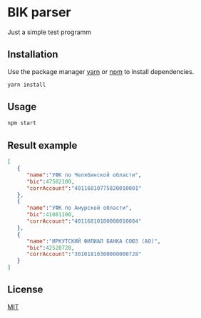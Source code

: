# BIK parser

Just a simple test programm

## Installation

Use the package manager [yarn](https://yarnpkg.com/) or [npm](https://www.npmjs.com/) to install dependencies.

```bash
yarn install
```

## Usage

```bash
npm start
```
## Result example
```json
[
   {
      "name":"УФК по Челябинской области",
      "bic":47582100,
      "corrAccount":"40116810775820010001"
   },
   {
      "name":"УФК по Амурской области",
      "bic":41081100,
      "corrAccount":"40116810100000010004"
   },
   {
      "name":"ИРКУТСКИЙ ФИЛИАЛ БАНКА СОЮЗ (АО)",
      "bic":42520728,
      "corrAccount":"30101810300000000728"
   }
]

```

## License
[MIT](https://choosealicense.com/licenses/mit/)
